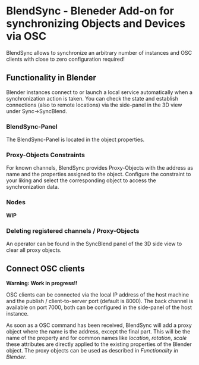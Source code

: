 # BlendSync - Bleneder Add-on for synchronizing Objects and Devices via OSC

BlendSync allows to synchronize an arbitrary number of instances and OSC clients with close to zero configuration required! 

## Functionality in Blender

Blender instances connect to or launch a local service automatically when a synchronization action is taken. You can check the state and establish connections (also to remote locations) via the side-panel in the 3D view under Sync->SyncBlend. 

### BlendSync-Panel
The BlendSync-Panel is located in the object properties.

### Proxy-Objects Constraints

For known channels, BlendSync provides Proxy-Objects with the address as name and the properties assigned to the object. Configure the constraint to your liking and select the corresponding object to access the synchronization data.


### Nodes

**WIP**


### Deleting registered channels / Proxy-Objects

An operator can be found in the SyncBlend panel of the 3D side view to clear all proxy objects.


## Connect OSC clients

**Warning: Work in progress!!**

OSC clients can be connected via the local IP address of the host machine and the publish / client-to-server port (default is 8000). The back channel is available on port 7000, both can be configured in the side-panel of the host instance.

As soon as a OSC command has been received, BlendSync will add a proxy object where the name is the address, except the final part. This will be the name of the property and for common names like _location_, _rotation_, _scale_ these attributes are directly applied to the existing properties of the Blender object. The proxy objects can be used as described in _Functionality in Blender_.